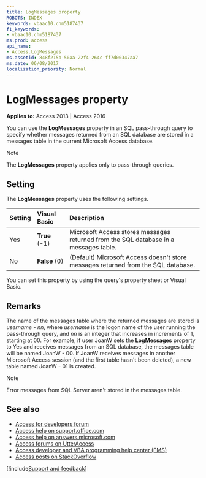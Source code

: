 ```yaml
---
title: LogMessages property
ROBOTS: INDEX
keywords: vbaac10.chm5187437
f1_keywords:
- vbaac10.chm5187437
ms.prod: access
api_name:
- Access.LogMessages
ms.assetid: 848f215b-50aa-22f4-264c-ff7d00347aa7
ms.date: 06/08/2017
localization_priority: Normal
---
```



# LogMessages property

**Applies to:** Access 2013 | Access 2016

You can use the **LogMessages** property in an SQL pass-through query to specify whether messages returned from an SQL database are stored in a messages table in the current Microsoft Access database.

> [!NOTE] 
> The **LogMessages** property applies only to pass-through queries.


## Setting

The **LogMessages** property uses the following settings.

|Setting|Visual Basic|Description|
|:-----|:-----|:-----|
|Yes|**True** (-1)|Microsoft Access stores messages returned from the SQL database in a messages table.|
|No|**False** (0)|(Default) Microsoft Access doesn't store messages returned from the SQL database.|

You can set this property by using the query's property sheet or Visual Basic.


## Remarks

The name of the messages table where the returned messages are stored is  _username - nn_, where _username_ is the logon name of the user running the pass-through query, and _nn_ is an integer that increases in increments of 1, starting at 00. For example, if user JoanW sets the **LogMessages** property to Yes and receives messages from an SQL database, the messages table will be named JoanW - 00. If JoanW receives messages in another Microsoft Access session (and the first table hasn't been deleted), a new table named JoanW - 01 is created.

> [!NOTE] 
> Error messages from SQL Server aren't stored in the messages table.

## See also

- [Access for developers forum](https://social.msdn.microsoft.com/Forums/office/home?forum=accessdev)
- [Access help on support.office.com](https://support.office.com/search/results?query=Access)
- [Access help on answers.microsoft.com](https://answers.microsoft.com/)
- [Access forums on UtterAccess](https://www.utteraccess.com/forum/index.php?act=idx)
- [Access developer and VBA programming help center (FMS)](https://www.fmsinc.com/MicrosoftAccess/developer/)
- [Access posts on StackOverflow](https://stackoverflow.com/questions/tagged/ms-access)

[!include[Support and feedback](~/includes/feedback-boilerplate.md)]